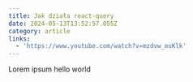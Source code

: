```yaml
---
title: Jak działa react-query
date: 2024-05-13T13:52:57.055Z
category: article
links:
  - 'https://www.youtube.com/watch?v=mzdvw_euKlk'
---
```


Lorem ipsum hello world
